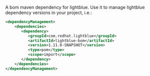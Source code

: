 A bom maven dependency for lightblue. Use it to manage lightblue dependency versions in your project, i.e.:

```xml
<dependencyManagement>
    <dependencies>
       <dependency>
          <groupId>com.redhat.lightblue</groupId>
          <artifactId>lightblue-bom</artifactId>
          <version>1.11.0-SNAPSHOT</version>
          <type>pom</type>
          <scope>import</scope>
       </dependency>
    </dependencies>
</dependencyManagement>

```
